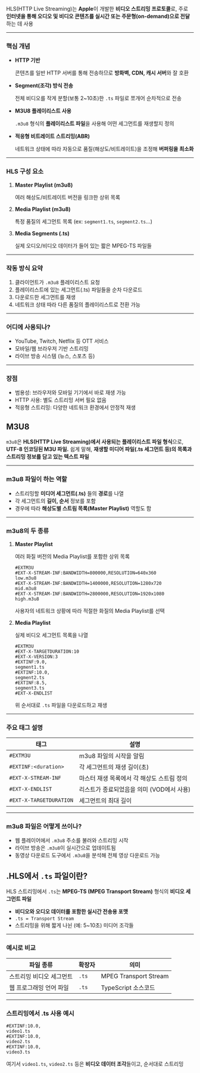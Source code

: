 HLS(HTTP Live Streaming)는 **Apple**이 개발한 **비디오 스트리밍 프로토콜**로, 주로 **인터넷을 통해 오디오 및 비디오 콘텐츠를 실시간 또는 주문형(on-demand)으로 전달**하는 데 사용

---

### **핵심 개념**

- **HTTP 기반**
    
    콘텐츠를 일반 HTTP 서버를 통해 전송하므로 **방화벽, CDN, 캐시 서버**와 잘 호환
    
- **Segment(조각) 방식 전송**
    
    전체 비디오를 작게 분할(보통 2~10초)한 `.ts` 파일로 쪼개어 순차적으로 전송
    
- **M3U8 플레이리스트 사용**
    
    `.m3u8` 형식의 **플레이리스트 파일**을 사용해 어떤 세그먼트를 재생할지 정의
    
- **적응형 비트레이트 스트리밍(ABR)**
    
    네트워크 상태에 따라 자동으로 품질(해상도/비트레이트)을 조정해 **버퍼링을 최소화**
    

---

### **HLS 구성 요소**

1. **Master Playlist (m3u8)**
    
    여러 해상도/비트레이트 버전을 링크한 상위 목록
    
2. **Media Playlist (m3u8)**
    
    특정 품질의 세그먼트 목록 (ex: `segment1.ts`, `segment2.ts`...)
    
3. **Media Segments (.ts)**
    
    실제 오디오/비디오 데이터가 들어 있는 짧은 MPEG-TS 파일들
    

---

### 작동 방식 요약

1. 클라이언트가 `.m3u8` 플레이리스트 요청
2. 플레이리스트에 있는 세그먼트(.ts) 파일들을 순차 다운로드
3. 다운로드한 세그먼트를 재생
4. 네트워크 상태 따라 다른 품질의 플레이리스트로 전환 가능

---

### 어디에 사용되나?

- YouTube, Twitch, Netflix 등 OTT 서비스
- 모바일/웹 브라우저 기반 스트리밍
- 라이브 방송 시스템 (뉴스, 스포츠 등)

---

### 장점

- 범용성: 브라우저와 모바일 기기에서 바로 재생 가능
- HTTP 사용: 별도 스트리밍 서버 필요 없음
- 적응형 스트리밍: 다양한 네트워크 환경에서 안정적 재생

## M3U8

`m3u8`은 **HLS(HTTP Live Streaming)에서 사용되는 플레이리스트 파일 형식**으로, **UTF-8 인코딩된 M3U 파일.** 쉽게 말해, **재생할 미디어 파일(.ts 세그먼트 등)의 목록과 스트리밍 정보를 담고 있는 텍스트 파일**

---

### m3u8 파일이 하는 역할

- 스트리밍할 **미디어 세그먼트(.ts)** 들의 **경로**를 나열
- 각 세그먼트의 **길이, 순서** 정보를 포함
- 경우에 따라 **해상도별 스트림 목록(Master Playlist)** 역할도 함

---

### m3u8의 두 종류

1. **Master Playlist**
    
    여러 화질 버전의 Media Playlist를 포함한 상위 목록
    
    ```
    #EXTM3U
    #EXT-X-STREAM-INF:BANDWIDTH=800000,RESOLUTION=640x360
    low.m3u8
    #EXT-X-STREAM-INF:BANDWIDTH=1400000,RESOLUTION=1280x720
    mid.m3u8
    #EXT-X-STREAM-INF:BANDWIDTH=2800000,RESOLUTION=1920x1080
    high.m3u8
    
    ```
    
    사용자의 네트워크 상황에 따라 적절한 화질의 Media Playlist를 선택
    
2. **Media Playlist**
    
    실제 비디오 세그먼트 목록을 나열
    
    ```
    #EXTM3U
    #EXT-X-TARGETDURATION:10
    #EXT-X-VERSION:3
    #EXTINF:9.0,
    segment1.ts
    #EXTINF:10.0,
    segment2.ts
    #EXTINF:8.5,
    segment3.ts
    #EXT-X-ENDLIST
    
    ```
    
    위 순서대로 `.ts` 파일을 다운로드하고 재생
    

---

### 주요 태그 설명

| 태그 | 설명 |
| --- | --- |
| `#EXTM3U` | m3u8 파일의 시작을 알림 |
| `#EXTINF:<duration>` | 각 세그먼트의 재생 길이(초) |
| `#EXT-X-STREAM-INF` | 마스터 재생 목록에서 각 해상도 스트림 정의 |
| `#EXT-X-ENDLIST` | 리스트가 종료되었음을 의미 (VOD에서 사용) |
| `#EXT-X-TARGETDURATION` | 세그먼트의 최대 길이 |

---

### m3u8 파일은 어떻게 쓰이나?

- 웹 플레이어에서 `.m3u8` 주소를 불러와 스트리밍 시작
- 라이브 방송은 `.m3u8`이 실시간으로 업데이트됨
- 동영상 다운로드 도구에서 `.m3u8`을 분석해 전체 영상 다운로드 가능

## .HLS에서 `.ts` 파일이란?

HLS 스트리밍에서 `.ts`는 **MPEG-TS (MPEG Transport Stream)** 형식의 **비디오 세그먼트 파일**

- **비디오와 오디오 데이터를 포함한 실시간 전송용 포맷**
- `.ts = Transport Stream`
- 스트리밍을 위해 짧게 나뉜 (예: 5~10초) 미디어 조각들

---

### 예시로 비교

| 파일 종류 | 확장자 | 의미 |
| --- | --- | --- |
| 스트리밍 비디오 세그먼트 | `.ts` | MPEG Transport Stream |
| 웹 프로그래밍 언어 파일 | `.ts` | TypeScript 소스코드 |

---

### 스트리밍에서 .ts 사용 예시

```
#EXTINF:10.0,
video1.ts
#EXTINF:10.0,
video2.ts
#EXTINF:10.0,
video3.ts

```

여기서 `video1.ts`, `video2.ts` 등은 **비디오 데이터 조각**들이고, 순서대로 스트리밍
